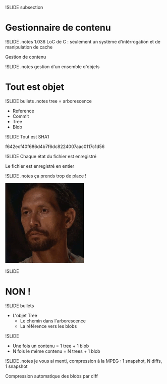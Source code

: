 !SLIDE subsection
# Gestionnaire de contenu #

!SLIDE
.notes 1.036 LoC de C : seulement un système d'intérrogation et de manipulation de cache

Gestion de contenu

!SLIDE
.notes gestion d'un ensemble d'objets

# Tout est objet #

!SLIDE bullets
.notes tree = arborescence

* Reference
* Commit
* Tree
* Blob

!SLIDE
Tout est SHA1

f642ecf40f686d4b7f6dc8224007aac0117c1d56

!SLIDE
Chaque état du fichier est enregistré

Le fichier est enregistré en entier

!SLIDE
.notes ça prends trop de place !

![Oh](oh.gif)

!SLIDE
# NON !

!SLIDE bullets
  * L'objet Tree
    * Le chemin dans l'arborescence
    * La référence vers les blobs

!SLIDE
* Une fois un contenu = 1 tree + 1 blob
* N fois le même contenu = N trees + 1 blob

!SLIDE
.notes je vous ai menti, compression à la MPEG : 1 snapshot, N diffs, 1 snapshot

Compression automatique des blobs par diff
